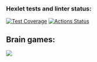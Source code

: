 ### Hexlet tests and linter status:
[![Test Coverage](https://api.codeclimate.com/v1/badges/1587e1c523d919bb7dff/test_coverage)](https://codeclimate.com/github/BlackJackSpb/python-project-49/test_coverage)
[![Actions Status](https://github.com/BlackJackSpb/python-project-49/actions/workflows/hexlet-check.yml/badge.svg)](https://github.com/BlackJackSpb/python-project-49/actions)
## Brain games:
<a href="https://asciinema.org/a/675214" target="_blank"><img src="https://asciinema.org/a/675214.svg" /></a>
